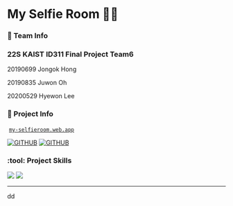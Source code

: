 # My Selfie Room 🤳📸

### 📎 Team Info
### **22S KAIST ID311 Final Project Team6**

20190699 Jongok Hong

20190835 Juwon Oh

20200529 Hyewon Lee 


### 📎 Project Info

 [`my-selfieroom.web.app`](https://my-selfieroom.web.app/) 

[![GITHUB](https://img.shields.io/badge/GitHub-181717?style=for-the-badge&logo=github&logoColor=white)](https://github.com/hye1ee/KAIST-22S-ID311-Team6.git)
[![GITHUB](https://img.shields.io/badge/Video-FF0000?style=for-the-badge&logo=youtube&logoColor=white)](https://my-selfieroom.web.app/)


### :tool: Project Skills
<img src="https://img.shields.io/badge/React-61DAFB?style=for-the-badge&logo=react&logoColor=white"/>
<img src="https://img.shields.io/badge/Firebase-FFCA28?style=for-the-badge&logo=firebase&logoColor=white"/>

---

dd